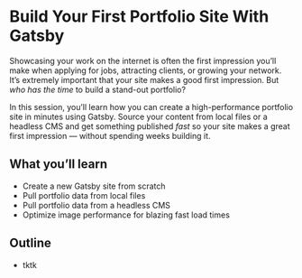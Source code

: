 # Build Your First Portfolio Site With Gatsby

Showcasing your work on the internet is often the first impression you’ll make when applying for jobs, attracting clients, or growing your network. It’s extremely important that your site makes a good first impression. But _who has the time_ to build a stand-out portfolio?

In this session, you’ll learn how you can create a high-performance portfolio site in minutes using Gatsby. Source your content from local files or a headless CMS and get something published _fast_ so your site makes a great first impression — without spending weeks building it.

## What you’ll learn

-   Create a new Gatsby site from scratch
-   Pull portfolio data from local files
-   Pull portfolio data from a headless CMS
-   Optimize image performance for blazing fast load times

## Outline

-   tktk
